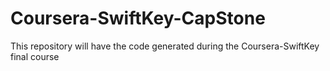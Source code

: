 # Coursera-SwiftKey-CapStone
This repository will have the code generated during the Coursera-SwiftKey final course
